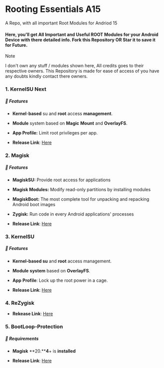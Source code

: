 

# Rooting Essentials A15
A Repo, with all important Root Modules for Andriod 15

#### Here, you'll get All Important and Useful ROOT Modules for your Android Device with there detailed info. Fork this Repository OR Star it to save it for Future.

> [!NOTE]
> I don't own any stuff / modules shown here, All credits goes to their respective owners. This Repository is made for ease of access of you have any doubts kindly contact there owners.


### 1. KernelSU Next
##### 🚀 Features
- **Kernel**-**based** su and **root** access **management**.

- **Module** system based on **Magic** **Mount** and **OverlayFS**.

- **App Profile:** Limit root privileges per app.

- **Release Link**: [Here](https://github.com/real-ekansh/Rooting-Essentials-A15/releases/tag/v1.0.9)

### 2. Magisk
##### 🚀 Features
- **MagiskSU:** Provide root access for applications

- **Magisk Modules:** Modify read-only partitions by installing modules

- **MagiskBoot:** The most complete tool for unpacking and repacking Android boot images

- **Zygisk:** Run code in every Android applications' processes

- **Release Link**: [Here](https://github.com/real-ekansh/Rooting-Essentials-A15/releases/tag/v29)


### 3. KernelSU
##### 🚀 Features
- **Kernel-based su** and **root** access management.

- **Module** **system** based on **OverlayFS**.

- **App** **Profile**: Lock up the root power in a cage.

- **Release Link**: [Here](https://github.com/tiann/KernelSU/releases/tag/v1.0.5)


### 4. ReZygisk
- **Rekease Link**: [Here](https://github.com/real-ekansh/Rooting-Essentials-A15/releases/tag/v1.0.0-rc.3)

### 5. BootLoop-Protection
##### 🚀 Requirements
- **Magisk** **20.****4**+ is **installed**

- **Release Link**: [Here](https://github.com/real-ekansh/Rooting-Essentials-A15/releases/tag/v1.8)
